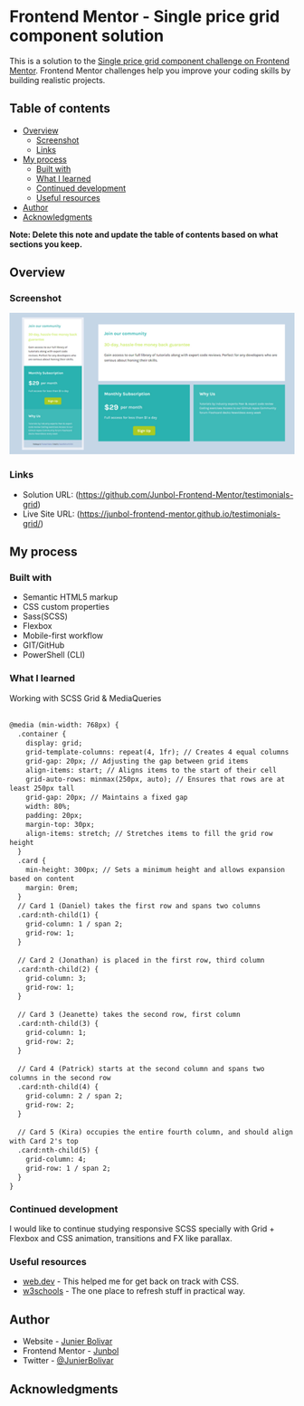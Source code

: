 # Frontend Mentor - Single price grid component solution

This is a solution to the [Single price grid component challenge on Frontend Mentor](https://www.frontendmentor.io/challenges/single-price-grid-component-5ce41129d0ff452fec5abbbc). Frontend Mentor challenges help you improve your coding skills by building realistic projects. 

## Table of contents

- [Overview](#overview)
  - [Screenshot](#screenshot)
  - [Links](#links)
- [My process](#my-process)
  - [Built with](#built-with)
  - [What I learned](#what-i-learned)
  - [Continued development](#continued-development)
  - [Useful resources](#useful-resources)
- [Author](#author)
- [Acknowledgments](#acknowledgments)

**Note: Delete this note and update the table of contents based on what sections you keep.**

## Overview

### Screenshot

![](./assets/images/screenshot.jpg)

### Links

- Solution URL: (https://github.com/Junbol-Frontend-Mentor/testimonials-grid)
- Live Site URL: (https://junbol-frontend-mentor.github.io/testimonials-grid/)

## My process

### Built with

- Semantic HTML5 markup
- CSS custom properties
- Sass(SCSS)
- Flexbox
- Mobile-first workflow
- GIT/GitHub
- PowerShell (CLI)

### What I learned

Working with SCSS Grid & MediaQueries

```

@media (min-width: 768px) {
  .container {
    display: grid;
    grid-template-columns: repeat(4, 1fr); // Creates 4 equal columns
    grid-gap: 20px; // Adjusting the gap between grid items
    align-items: start; // Aligns items to the start of their cell
    grid-auto-rows: minmax(250px, auto); // Ensures that rows are at least 250px tall
    grid-gap: 20px; // Maintains a fixed gap
    width: 80%;
    padding: 20px;
    margin-top: 30px;
    align-items: stretch; // Stretches items to fill the grid row height
  }
  .card {
    min-height: 300px; // Sets a minimum height and allows expansion based on content
    margin: 0rem;
  }
  // Card 1 (Daniel) takes the first row and spans two columns
  .card:nth-child(1) {
    grid-column: 1 / span 2;
    grid-row: 1;
  }

  // Card 2 (Jonathan) is placed in the first row, third column
  .card:nth-child(2) {
    grid-column: 3;
    grid-row: 1;
  }

  // Card 3 (Jeanette) takes the second row, first column
  .card:nth-child(3) {
    grid-column: 1;
    grid-row: 2;
  }

  // Card 4 (Patrick) starts at the second column and spans two columns in the second row
  .card:nth-child(4) {
    grid-column: 2 / span 2;
    grid-row: 2;
  }

  // Card 5 (Kira) occupies the entire fourth column, and should align with Card 2's top
  .card:nth-child(5) {
    grid-column: 4;
    grid-row: 1 / span 2;
  }
}
```

### Continued development

I would like to continue studying responsive SCSS specially with Grid + Flexbox and CSS animation, transitions and FX like parallax.

### Useful resources

- [web.dev](https://web.dev/learn/css) - This helped me for get back on track with CSS.
- [w3schools](https://www.w3schools.com/css/default.asp) - The one place to refresh stuff in practical way.

## Author

- Website - [Junier Bolivar](https://www.bolivarcreativedesign.com)
- Frontend Mentor - [Junbol](https://www.frontendmentor.io/profile/Junbol)
- Twitter - [@JunierBolivar](https://www.twitter.com/@JunierBolivar)

## Acknowledgments
